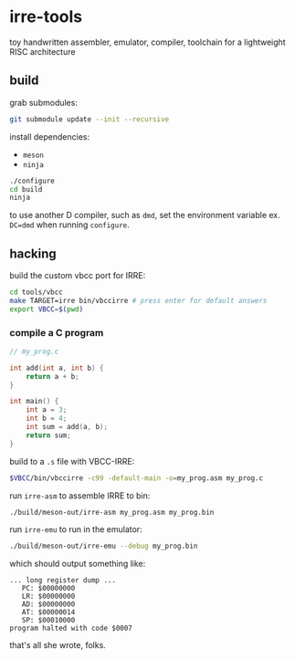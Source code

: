 # irre-tools

toy handwritten assembler, emulator, compiler, toolchain for a lightweight RISC architecture 

## build

grab submodules:
```sh
git submodule update --init --recursive
```

install dependencies:
+ `meson`
+ `ninja`

```sh
./configure
cd build
ninja
```

to use another D compiler, such as `dmd`, set the environment variable ex. `DC=dmd` when running `configure`.

## hacking

build the custom vbcc port for IRRE:
```sh
cd tools/vbcc
make TARGET=irre bin/vbccirre # press enter for default answers
export VBCC=$(pwd)
```

### compile a C program

```c
// my_prog.c

int add(int a, int b) {
    return a + b;
}

int main() {
    int a = 3;
    int b = 4;
    int sum = add(a, b);
    return sum;
}

```

build to a `.s` file with VBCC-IRRE:
```sh
$VBCC/bin/vbccirre -c99 -default-main -o=my_prog.asm my_prog.c
```

run `irre-asm` to assemble IRRE to bin:
```sh
./build/meson-out/irre-asm my_prog.asm my_prog.bin
```

run `irre-emu` to run in the emulator:
```sh
./build/meson-out/irre-emu --debug my_prog.bin
```

which should output something like:

```
... long register dump ...
   PC: $00000000
   LR: $00000000
   AD: $00000000
   AT: $00000014
   SP: $00010000
program halted with code $0007
```

that's all she wrote, folks.
